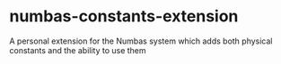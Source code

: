 # numbas-constants-extension
A personal extension for the Numbas system which adds both physical constants and the ability to use them

